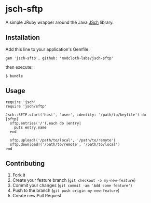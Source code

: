 # jsch-sftp

A simple JRuby wrapper around the Java [JSch](http://www.jcraft.com/jsch/) library.

## Installation

Add this line to your application's Gemfile:

    gem 'jsch-sftp', github: 'modcloth-labs/jsch-sftp'

then execute:

    $ bundle

## Usage

```
require 'jsch'
require 'jsch/sftp'

Jsch::SFTP.start('host', 'user', identity: '/path/to/keyfile') do |sftp|
  sftp.entries('/').each do |entry|
    puts entry.name
  end

  sftp.upload!('/path/to/local', '/path/to/remote')
  sftp.download!('/path/to/remote', '/path/to/local')
end
```

## Contributing

1. Fork it
2. Create your feature branch (`git checkout -b my-new-feature`)
3. Commit your changes (`git commit -am 'Add some feature'`)
4. Push to the branch (`git push origin my-new-feature`)
5. Create new Pull Request

